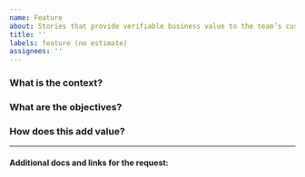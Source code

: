 ```yaml
---
name: Feature
about: Stories that provide verifiable business value to the team’s customer
title: ''
labels: feature (no estimate)
assignees: ''
---
```


### What is the context?

<!-- Ex: They told me it was a good idea -->

### What are the objectives?

<!-- Ex: I want to make them happy! -->

### How does this add value?

<!-- What makes this a feature instead of a chore? -->

---

#### Additional docs and links for the request:

<!-- Add helpful docs here -->